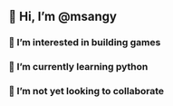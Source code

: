 ## 👋 Hi, I’m @msangy
### 👀 I’m interested in building games
### 🌱 I’m currently learning python
### 💞️ I’m not yet looking to collaborate 

<!---
msangy/msangy is a ✨ special ✨ repository because its `README.md` (this file) appears on your GitHub profile.
You can click the Preview link to take a look at your changes.
--->
